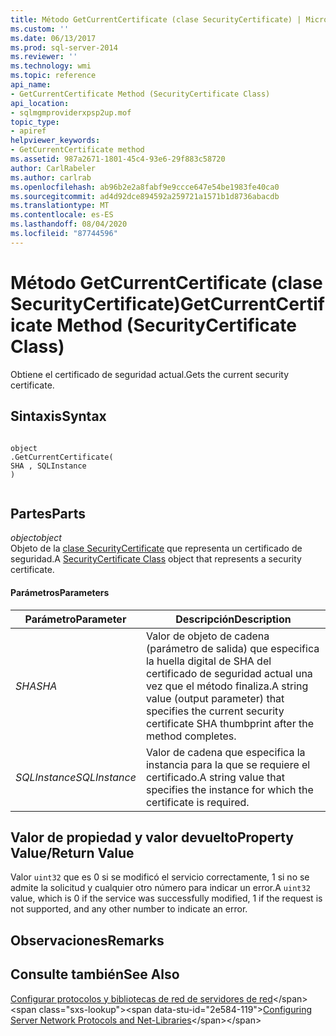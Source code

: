 ```yaml
---
title: Método GetCurrentCertificate (clase SecurityCertificate) | Microsoft Docs
ms.custom: ''
ms.date: 06/13/2017
ms.prod: sql-server-2014
ms.reviewer: ''
ms.technology: wmi
ms.topic: reference
api_name:
- GetCurrentCertificate Method (SecurityCertificate Class)
api_location:
- sqlmgmproviderxpsp2up.mof
topic_type:
- apiref
helpviewer_keywords:
- GetCurrentCertificate method
ms.assetid: 987a2671-1801-45c4-93e6-29f883c58720
author: CarlRabeler
ms.author: carlrab
ms.openlocfilehash: ab96b2e2a8fabf9e9ccce647e54be1983fe40ca0
ms.sourcegitcommit: ad4d92dce894592a259721a1571b1d8736abacdb
ms.translationtype: MT
ms.contentlocale: es-ES
ms.lasthandoff: 08/04/2020
ms.locfileid: "87744596"
---
```

# <a name="getcurrentcertificate-method-securitycertificate-class"></a><span data-ttu-id="2e584-102">Método GetCurrentCertificate (clase SecurityCertificate)</span><span class="sxs-lookup"><span data-stu-id="2e584-102">GetCurrentCertificate Method (SecurityCertificate Class)</span></span>
  <span data-ttu-id="2e584-103">Obtiene el certificado de seguridad actual.</span><span class="sxs-lookup"><span data-stu-id="2e584-103">Gets the current security certificate.</span></span>  
  
## <a name="syntax"></a><span data-ttu-id="2e584-104">Sintaxis</span><span class="sxs-lookup"><span data-stu-id="2e584-104">Syntax</span></span>  
  
```  
  
object  
.GetCurrentCertificate(  
SHA , SQLInstance  
)  
  
```  
  
## <a name="parts"></a><span data-ttu-id="2e584-105">Partes</span><span class="sxs-lookup"><span data-stu-id="2e584-105">Parts</span></span>  
 <span data-ttu-id="2e584-106">*object*</span><span class="sxs-lookup"><span data-stu-id="2e584-106">*object*</span></span>  
 <span data-ttu-id="2e584-107">Objeto de la [clase SecurityCertificate](securitycertificate-class.md) que representa un certificado de seguridad.</span><span class="sxs-lookup"><span data-stu-id="2e584-107">A [SecurityCertificate Class](securitycertificate-class.md) object that represents a security certificate.</span></span>  
  
#### <a name="parameters"></a><span data-ttu-id="2e584-108">Parámetros</span><span class="sxs-lookup"><span data-stu-id="2e584-108">Parameters</span></span>  
  
|<span data-ttu-id="2e584-109">Parámetro</span><span class="sxs-lookup"><span data-stu-id="2e584-109">Parameter</span></span>|<span data-ttu-id="2e584-110">Descripción</span><span class="sxs-lookup"><span data-stu-id="2e584-110">Description</span></span>|  
|---------------|-----------------|  
|<span data-ttu-id="2e584-111">*SHA*</span><span class="sxs-lookup"><span data-stu-id="2e584-111">*SHA*</span></span>|<span data-ttu-id="2e584-112">Valor de objeto de cadena (parámetro de salida) que especifica la huella digital de SHA del certificado de seguridad actual una vez que el método finaliza.</span><span class="sxs-lookup"><span data-stu-id="2e584-112">A string value (output parameter) that specifies the current security certificate SHA thumbprint after the method completes.</span></span>|  
|<span data-ttu-id="2e584-113">*SQLInstance*</span><span class="sxs-lookup"><span data-stu-id="2e584-113">*SQLInstance*</span></span>|<span data-ttu-id="2e584-114">Valor de cadena que especifica la instancia para la que se requiere el certificado.</span><span class="sxs-lookup"><span data-stu-id="2e584-114">A string value that specifies the instance for which the certificate is required.</span></span>|  
  
## <a name="property-valuereturn-value"></a><span data-ttu-id="2e584-115">Valor de propiedad y valor devuelto</span><span class="sxs-lookup"><span data-stu-id="2e584-115">Property Value/Return Value</span></span>  
 <span data-ttu-id="2e584-116">Valor `uint32` que es 0 si se modificó el servicio correctamente, 1 si no se admite la solicitud y cualquier otro número para indicar un error.</span><span class="sxs-lookup"><span data-stu-id="2e584-116">A `uint32` value, which is 0 if the service was successfully modified, 1 if the request is not supported, and any other number to indicate an error.</span></span>  
  
## <a name="remarks"></a><span data-ttu-id="2e584-117">Observaciones</span><span class="sxs-lookup"><span data-stu-id="2e584-117">Remarks</span></span>  
  
## <a name="see-also"></a><span data-ttu-id="2e584-118">Consulte también</span><span class="sxs-lookup"><span data-stu-id="2e584-118">See Also</span></span>  
 <span data-ttu-id="2e584-119">[Configurar protocolos y bibliotecas de red de servidores de red](https://msdn.microsoft.com/library/ms177485\(v=sql.100\).aspx)</span><span class="sxs-lookup"><span data-stu-id="2e584-119">[Configuring Server Network Protocols and Net-Libraries](https://msdn.microsoft.com/library/ms177485\(v=sql.100\).aspx)</span></span>  
  
  
